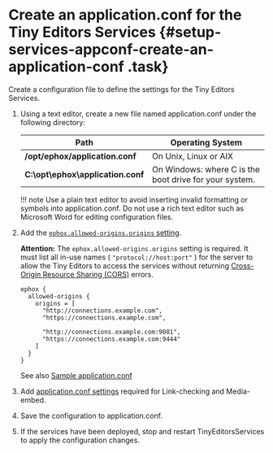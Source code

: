 # Create an application.conf for the Tiny Editors Services {#setup-services-appconf-create-an-application-conf .task}

Create a configuration file to define the settings for the Tiny Editors Services.

1.  Using a text editor, create a new file named application.conf under the following directory:

    |Path|Operating System|
    |----|----------------|
    |**/opt/ephox/application.conf**|On Unix, Linux or AIX|
    |**C:\\opt\\ephox\\application.conf**|On Windows: where C is the boot drive for your system.|

    !!! note
    Use a plain text editor to avoid inserting invalid formatting or symbols into application.conf. Do not use a rich text editor such as Microsoft Word for editing configuration files.

2.  Add the [`ephox.allowed-origins.origins` setting](r_application-conf.md#).

    **Attention:** The `ephox.allowed-origins.origins` setting is required. It must list all in-use names \( `"protocol://host:port"` \) for the  server to allow the Tiny Editors to access the services without returning [Cross-Origin Resource Sharing \(CORS\)](https://developer.mozilla.org/en-US/docs/Web/HTTP/CORS) errors.

    ```
    ephox {
      allowed-origins {
        origins = [
          "http://connections.example.com",
          "https://connections.example.com",
    
          "http://connections.example.com:9081",
          "https://connections.example.com:9444"
        ]
      }
    }
    ```

    See also [Sample application.conf](r_application-conf-samples.md)

3.  Add [application.conf settings](r_application-conf.md) required for Link-checking and Media-embed.

4.  Save the configuration to application.conf.

5.  If the services have been deployed, stop and restart TinyEditorsServices to apply the configuration changes.


